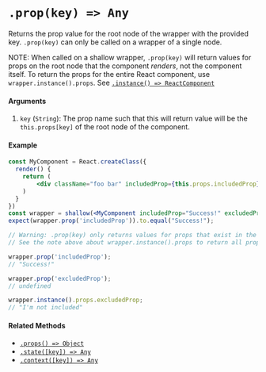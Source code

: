 # `.prop(key) => Any`

Returns the prop value for the root node of the wrapper with the provided key.
`.prop(key)` can only be called on a wrapper of a single node.

NOTE: When called on a shallow wrapper, `.prop(key)` will return values for
props on the root node that the component *renders*, not the component itself.
To return the props for the entire React component, use `wrapper.instance().props`.
See [`.instance() => ReactComponent`](instance.md)

#### Arguments

1. `key` (`String`): The prop name such that this will return value will be the `this.props[key]`
of the root node of the component.



#### Example


```jsx
const MyComponent = React.createClass({
  render() {
    return (
        <div className="foo bar" includedProp={this.props.includedProp}>Hello</div>
    )
  }
})
const wrapper = shallow(<MyComponent includedProp="Success!" excludedProp="I'm not included" />);
expect(wrapper.prop('includedProp')).to.equal("Success!");

// Warning: .prop(key) only returns values for props that exist in the root node.
// See the note above about wrapper.instance().props to return all props in the React component.

wrapper.prop('includedProp');
// "Success!"

wrapper.prop('excludedProp');
// undefined

wrapper.instance().props.excludedProp;
// "I'm not included"
```


#### Related Methods

- [`.props() => Object`](props.md)
- [`.state([key]) => Any`](state.md)
- [`.context([key]) => Any`](context.md)
